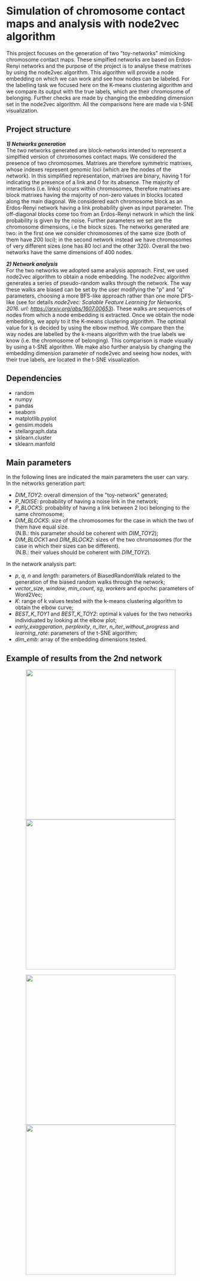 # Simulation of chromosome contact maps and analysis with node2vec algorithm
This project focuses on the generation of two "toy-networks" mimicking chromosome contact maps. These simplfied networks are based on Erdos-Renyi networks and the purpose of the project is to analyse these matrixes by using the node2vec algorithm. This algorithm will provide a node embedding on which we can work and see how nodes can be labeled. For the labelling task we focused here on the K-means clustering algorithm and we compare its output with the true labels, which are their chromosome of belonging.
Further checks are made by changing the embedding dimension set in the node2vec algorithm. All the comparisons here are made via t-SNE visualization.

## Project structure
***1) Networks generation*** \
The two networks generated are block-networks intended to represent a simplfied version of chromosomes contact maps. We considered the presence of two chromosomes.
Matrixes are  therefore symmetric matrixes, whose indexes represent genomic loci (which are the nodes of the network). In this simplified representation, 
matrixes are binary, having 1 for indicating the presence of a link and 0 for its absence.
The majority of interactions (i.e. links) occurs within chromosomes, therefore matrixes are block matrixes having the majority of non-zero values 
in blocks located along the main diagonal.
We considered each chromosome block as an Erdos-Renyi network having a link probability given as input parameter. The off-diagonal blocks come too from
an Erdos-Renyi network in which the link probability is given by the noise. 
Further parameters we set are the chromosome dimensions, i.e the block sizes. The networks generated are two:
in the first one we consider chromosomes of the same size (both of them have 200 loci); in the second network instead we have chromosomes of very different sizes 
(one has 80 loci and the other 320). Overall the two networks have the same dimensions of 400 nodes.

***2) Network analysis*** \
For the two networks we adopted same analysis approach. 
First, we used node2vec algorithm to obtain a node embedding. The node2vec algorithm generates a series of pseudo-random walks through the network.
The way these walks are biased can be set by the user modifying the "p" and "q" parameters, choosing a more BFS-like approach rather than one more DFS-like
(see for details *node2vec: Scalable Feature Learning for Networks, 2016. url: https://arxiv.org/abs/1607.00653*).
These walks are sequences of nodes from which a node embedding is extracted.
Once we obtain the node embedding, we apply to it the K-means clustering algorithm. The optimal value for k is decided by using the elbow method.
We compare then the way nodes are labelled by the k-means algorithm with the true labels we know (i.e. the chromosome of belonging). This comparison is made visually by using a t-SNE algorithm. We make also further analysis by changing the embedding dimension parameter of node2vec and seeing how nodes, with their true labels, are located in the t-SNE visualization.

## Dependencies
- random
- numpy
- pandas
- seaborn
- matplotlib.pyplot
- gensim.models
- stellargraph.data
- sklearn.cluster
- sklearn.manfold

## Main parameters
In the following lines are indicated the main parameters the user can vary. \
In the networks generation part:
- *DIM_TOY2*: overall dimension of the "toy-network" generated;
- *P_NOISE*: probability of having a noise link in the network;
- *P_BLOCKS*: probability of having a link between 2 loci belonging to the same chromosome;
- *DIM_BLOCKS*: size of the chromosomes for the case in which the two of them have equal size. \
(N.B.: this parameter should be coherent with *DIM_TOY2*);
- *DIM_BLOCK1* and *DIM_BLOCK2*: sizes of the two chromosomes (for the case in which their sizes can be different). \
(N.B.: their values should be coherent with *DIM_TOY2*).

In the network analysis part:
- *p*, *q*, *n* and *length*: parameters of BiasedRandomWalk related to the generation of the biased random walks through the network;
- *vector_size*, *window*, *min_count*, *sg*, *workers* and *epochs*: parameters of Word2Vec;
- *K*: range of k values tested with the k-means clustering algorithm to obtain the elbow curve;
- *BEST_K_TOY1* and *BEST_K_TOY2*: optimal k values for the two networks individuated by looking at the elbow plot;
- *early_exaggeration*, *perplexity*, *n_iter*, *n_iter_without_progress* and *learning_rate*: parameters of the t-SNE algorithm;
- *dim_emb*: array of the embedding dimensions tested.

## Example of results from the 2nd network
<p align="middle">
<img src="https://user-images.githubusercontent.com/79851792/189915690-1603f3f9-7e7a-4671-b977-49ad2000b244.png" width="400" height="400">
<img src="https://user-images.githubusercontent.com/79851792/189883626-c87c469b-6bb6-4580-b1c7-1122194b8b53.png" width="400" height="400">
</p>
<p align="middle">
<img src="https://user-images.githubusercontent.com/79851792/189883649-243e1947-c60f-4557-892e-987bb41b49e3.png" width="400" height="400">
<img src="https://user-images.githubusercontent.com/79851792/189883665-57493bc0-883f-4971-893b-0e224822538d.png" width="400" height="400">
</p>
